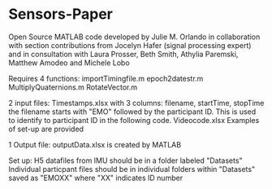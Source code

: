 # Sensors-Paper
Open Source MATLAB code developed by Julie M. Orlando in collaboration with section contributions from Jocelyn Hafer (signal
processing expert) and in consultation with Laura Prosser, Beth Smith,
Athylia Paremski, Matthew Amodeo and Michele Lobo


Requires 4 functions: 
importTimingfile.m
epoch2datestr.m
MultiplyQuaternions.m
RotateVector.m

2 input files:
Timestamps.xlsx with 3 columns: filename, startTime, stopTime
  the filename starts with "EMO" followed by the participant ID. This is
  used to identify to participant ID in the following code. 
Videocode.xlsx
  Examples of set-up are provided 
  
1 Output file:
outputData.xlsx is created by MATLAB

Set up: 
H5 datafiles from IMU should be in a folder labeled "Datasets"
Individual particpant files should be in individual folders within "Datasets" saved as "EMOXX" where "XX" indicates ID number


